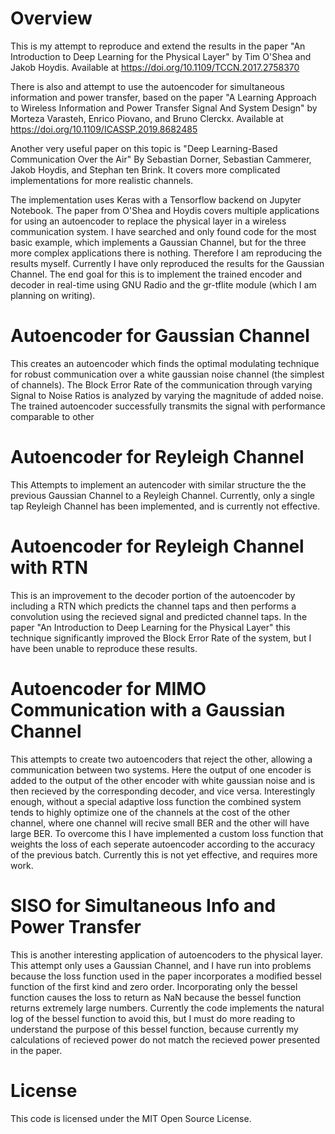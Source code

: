 # Overview
This is my attempt to reproduce and extend the results in the paper "An Introduction to Deep Learning for the Physical Layer" by Tim O'Shea and Jakob Hoydis. Available at https://doi.org/10.1109/TCCN.2017.2758370

There is also and attempt to use the autoencoder for simultaneous information and power transfer, based on the paper "A Learning Approach to Wireless Information and Power Transfer Signal And System Design" by Morteza Varasteh, Enrico Piovano, and Bruno Clerckx. Available at https://doi.org/10.1109/ICASSP.2019.8682485

Another very useful paper on this topic is "Deep Learning-Based Communication Over the Air" By Sebastian Dorner, Sebastian Cammerer, Jakob Hoydis, and Stephan ten Brink. It covers more complicated implementations for more realistic channels.

The implementation uses Keras with a Tensorflow backend on Jupyter Notebook. The paper from O'Shea and Hoydis covers multiple applications for using an autoencoder to replace the physical layer in a wireless communication system. I have searched and only found code for the most basic example, which implements a Gaussian Channel, but for the three more complex applications there is nothing. Therefore I am reproducing the results myself. Currently I have only reproduced the results for the Gaussian Channel. The end goal for this is to implement the trained encoder and decoder in real-time using GNU Radio and the gr-tflite module (which I am planning on writing).

# Autoencoder for Gaussian Channel
This creates an autoencoder which finds the optimal modulating technique for robust communication over a white gaussian noise channel (the simplest of channels). The Block Error Rate of the communication through varying Signal to Noise Ratios is analyzed by varying the magnitude of added noise. The trained autoencoder successfully transmits the signal with performance comparable to other 

# Autoencoder for Reyleigh Channel
This Attempts to implement an autencoder with similar structure the the previous Gaussian Channel to a Reyleigh Channel. Currently, only a single tap Reyleigh Channel has been implemented, and is currently not effective.

# Autoencoder for Reyleigh Channel with RTN
This is an improvement to the decoder portion of the autoencoder by including a RTN which predicts the channel taps and then performs a convolution using the recieved signal and predicted channel taps. In the paper "An Introduction to Deep Learning for the Physical Layer" this technique significantly improved the Block Error Rate of the system, but I have been unable to reproduce these results.

# Autoencoder for MIMO Communication with a Gaussian Channel
This attempts to create two autoencoders that reject the other, allowing a communication between two systems. Here the output of one encoder is added to the output of the other encoder with white gaussian noise and is then recieved by the corresponding decoder, and vice versa. Interestingly enough, without a special adaptive loss function the combined system tends to highly optimize one of the channels at the cost of the other channel, where one channel will recive small BER and the other will have large BER. To overcome this I have implemented a custom loss function that weights the loss of each seperate autoencoder according to the accuracy of the previous batch. Currently this is not yet effective, and requires more work.

# SISO for Simultaneous Info and Power Transfer
This is another interesting application of autoencoders to the physical layer. This attempt only uses a Gaussian Channel, and I have run into problems because the loss function used in the paper incorporates a modified bessel function of the first kind and zero order. Incorporating only the bessel function causes the loss to return as NaN because the bessel function returns extremely large numbers. Currently the code implements the natural log of the bessel function to avoid this, but I must do more reading to understand the purpose of this bessel function, because currently my calculations of recieved power do not match the recieved power presented in the paper.

# License
This code is licensed under the MIT Open Source License.
